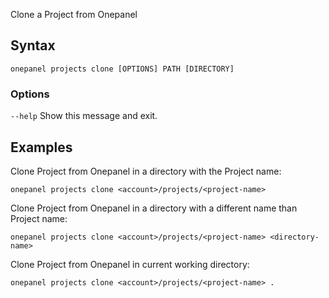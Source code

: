 Clone a Project from Onepanel

## Syntax

```
onepanel projects clone [OPTIONS] PATH [DIRECTORY]
```

### Options
`--help`        Show this message and exit.

## Examples

Clone Project from Onepanel in a directory with the Project name:

```
onepanel projects clone <account>/projects/<project-name>
```

Clone Project from Onepanel in a directory with a different name than Project name:

```
onepanel projects clone <account>/projects/<project-name> <directory-name>
```

Clone Project from Onepanel in current working directory:

```
onepanel projects clone <account>/projects/<project-name> .
```